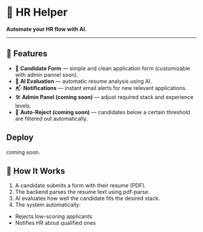 # 🤖 HR Helper  
**Automate your HR flow with AI.**  

---

## 🚀 Features

- 📝 **Candidate Form** — simple and clean application form (customizable with admin pannel soon).  
- 🧠 **AI Evaluation** — automatic resume analysis using AI.  
- 📬 **Notifications** — instant email alerts for new relevant applications.  
- 🛠️ **Admin Panel (coming soon)** — adjust required stack and experience levels.  
- 🚫 **Auto-Reject (coming soon)** — candidates below a certain threshold are filtered out automatically.

## Deploy
coming soon.

## 🧠 How It Works

1. A candidate submits a form with their resume (PDF).
2. The backend parses the resume text using pdf-parse.
3. AI evaluates how well the candidate fits the desired stack.
4. The system automatically:
* Rejects low-scoring applicants
* Notifies HR about qualified ones

